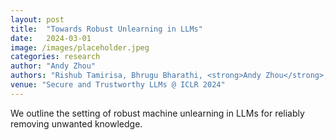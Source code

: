 ```yaml
---
layout: post
title:  "Towards Robust Unlearning in LLMs"
date:   2024-03-01
image: /images/placeholder.jpeg
categories: research
author: "Andy Zhou"
authors: "Rishub Tamirisa, Bhrugu Bharathi, <strong>Andy Zhou</strong>, Bo Li, Mantas Mazeika"
venue: "Secure and Trustworthy LLMs @ ICLR 2024"
---
```

We outline the setting of robust machine unlearning in LLMs for reliably removing unwanted knowledge.